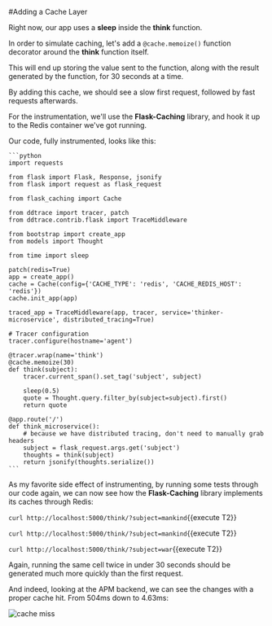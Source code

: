 #Adding a Cache Layer

Right now, our app uses a **sleep** inside the **think** function.

In order to simulate caching, let's add a `@cache.memoize()` function decorator around the **think** function itself.

This will end up storing the value sent to the function, along with the result generated by the function, for 30 seconds at a time.

By adding this cache, we should see a slow first request, followed by fast requests afterwards.

For the instrumentation, we'll use the **Flask-Caching** library, and hook it up to the Redis container we've got running.

Our code, fully instrumented, looks like this:

    ```python
    import requests

    from flask import Flask, Response, jsonify
    from flask import request as flask_request

    from flask_caching import Cache

    from ddtrace import tracer, patch
    from ddtrace.contrib.flask import TraceMiddleware

    from bootstrap import create_app
    from models import Thought

    from time import sleep

    patch(redis=True)
    app = create_app()
    cache = Cache(config={'CACHE_TYPE': 'redis', 'CACHE_REDIS_HOST': 'redis'})
    cache.init_app(app)

    traced_app = TraceMiddleware(app, tracer, service='thinker-microservice', distributed_tracing=True)

    # Tracer configuration
    tracer.configure(hostname='agent')

    @tracer.wrap(name='think')
    @cache.memoize(30)
    def think(subject):
        tracer.current_span().set_tag('subject', subject)

        sleep(0.5)
        quote = Thought.query.filter_by(subject=subject).first()
        return quote

    @app.route('/')
    def think_microservice():
        # because we have distributed tracing, don't need to manually grab headers
        subject = flask_request.args.get('subject')
        thoughts = think(subject)
        return jsonify(thoughts.serialize())
    ```

As my favorite side effect of instrumenting, by running some tests through our code again, we can now see how the **Flask-Caching** library implements its caches through Redis:

`curl http://localhost:5000/think/?subject=mankind`{{execute T2}}

`curl http://localhost:5000/think/?subject=mankind`{{execute T2}}

`curl http://localhost:5000/think/?subject=war`{{execute T2}}

Again, running the same cell twice in under 30 seconds should be generated much more quickly than the first request.

And indeed, looking at the APM backend, we can see the changes with a proper cache hit. From 504ms down to 4.63ms:

![cache miss](/technovangelist/scenarios/apmintro2/assets/cache-miss.png)

